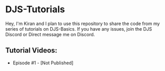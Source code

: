 # DJS-Tutorials

Hey, I'm Kiran and I plan to use this repository to share the code from my series of tutorials on DJS-Basics. If you have any issues, join the DJS Discord or Direct message me on Discord. 

## Tutorial Videos:
- Episode #1 - [Not Published]
